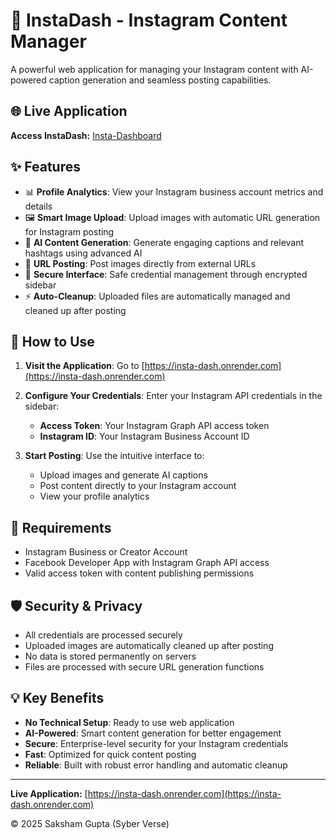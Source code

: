 # 📸 InstaDash - Instagram Content Manager

A powerful web application for managing your Instagram content with AI-powered caption generation and seamless posting capabilities.

## 🌐 Live Application

**Access InstaDash:** [Insta-Dashboard](https://insta-dash.onrender.com)

## ✨ Features

- 📊 **Profile Analytics**: View your Instagram business account metrics and details
- 🖼️ **Smart Image Upload**: Upload images with automatic URL generation for Instagram posting
- 🤖 **AI Content Generation**: Generate engaging captions and relevant hashtags using advanced AI
- 📝 **URL Posting**: Post images directly from external URLs
- 🔐 **Secure Interface**: Safe credential management through encrypted sidebar
- ⚡ **Auto-Cleanup**: Uploaded files are automatically managed and cleaned up after posting

## 🚀 How to Use

1. **Visit the Application**: Go to [https://insta-dash.onrender.com](https://insta-dash.onrender.com)

2. **Configure Your Credentials**: Enter your Instagram API credentials in the sidebar:

   - **Access Token**: Your Instagram Graph API access token
   - **Instagram ID**: Your Instagram Business Account ID

3. **Start Posting**: Use the intuitive interface to:
   - Upload images and generate AI captions
   - Post content directly to your Instagram account
   - View your profile analytics

## 🔧 Requirements

- Instagram Business or Creator Account
- Facebook Developer App with Instagram Graph API access
- Valid access token with content publishing permissions

## 🛡️ Security & Privacy

- All credentials are processed securely
- Uploaded images are automatically cleaned up after posting
- No data is stored permanently on servers
- Files are processed with secure URL generation functions

## 💡 Key Benefits

- **No Technical Setup**: Ready to use web application
- **AI-Powered**: Smart content generation for better engagement
- **Secure**: Enterprise-level security for your Instagram credentials
- **Fast**: Optimized for quick content posting
- **Reliable**: Built with robust error handling and automatic cleanup

---

**Live Application:** [https://insta-dash.onrender.com](https://insta-dash.onrender.com)

© 2025 Saksham Gupta (Syber Verse)

